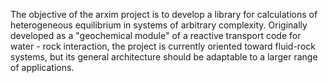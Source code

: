 The objective of the arxim project is to develop a library for calculations of heterogeneous equilibrium in systems of arbitrary complexity. Originally developed as a "geochemical module" of a reactive transport code for water - rock interaction, the project is currently oriented toward fluid-rock systems, but its general architecture should be adaptable to a larger range of applications. 
